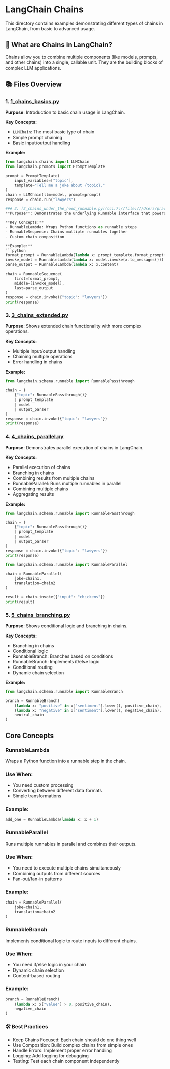 # LangChain Chains

This directory contains examples demonstrating different types of chains in LangChain, from basic to advanced usage.

## 🧩 What are Chains in LangChain?

Chains allow you to combine multiple components (like models, prompts, and other chains) into a single, callable unit. They are the building blocks of complex LLM applications.

## 📚 Files Overview

### 1. [1_chains_basics.py](cci:7://file:///Users/praveenkumar/Desktop/Studies/langchain-tutorial/3_chains/1_chains_basics.py:0:0-0:0)
**Purpose**: Introduction to basic chain usage in LangChain.

**Key Concepts:**
- `LLMChain`: The most basic type of chain
- Simple prompt chaining
- Basic input/output handling

**Example:**
```python
from langchain.chains import LLMChain
from langchain.prompts import PromptTemplate

prompt = PromptTemplate(
    input_variables=["topic"],
    template="Tell me a joke about {topic}."
)
chain = LLMChain(llm=model, prompt=prompt)
response = chain.run("lawyers")

### 2. [2_chains_under_the_hood_runnable.py](cci:7://file:///Users/praveenkumar/Desktop/Studies/langchain-tutorial/3_chains/2_chains_under_the_hood_runnable.py:0:0-0:0)
**Purpose**: Demonstrates the underlying Runnable interface that powers LangChain.

**Key Concepts:**
- RunnableLambda: Wraps Python functions as runnable steps
- RunnableSequence: Chains multiple runnables together
- Custom chain composition

**Example:**
```python
format_prompt = RunnableLambda(lambda x: prompt_template.format_prompt(**x))
invoke_model = RunnableLambda(lambda x: model.invoke(x.to_messages()))
parse_output = RunnableLambda(lambda x: x.content)

chain = RunnableSequence(
    first=format_prompt,
    middle=[invoke_model],
    last=parse_output
)
response = chain.invoke({"topic": "lawyers"})
print(response)
```

### 3. [3_chains_extended.py](cci:7://file:///Users/praveenkumar/Desktop/Studies/langchain-tutorial/3_chains/3_chains_extended.py:0:0-0:0)
**Purpose**: Shows extended chain functionality with more complex operations.

**Key Concepts:**
- Multiple input/output handling
- Chaining multiple operations
- Error handling in chains

**Example:**
```python
from langchain.schema.runnable import RunnablePassthrough

chain = (
    {"topic": RunnablePassthrough()}
    | prompt_template
    | model
    | output_parser
)
response = chain.invoke({"topic": "lawyers"})
print(response)
``` 

### 4. [4_chains_parallel.py](cci:7://file:///Users/praveenkumar/Desktop/Studies/langchain-tutorial/3_chains/4_chains_parallel.py:0:0-0:0)
**Purpose**: Demonstrates parallel execution of chains in LangChain.

**Key Concepts:**
- Parallel execution of chains
- Branching in chains
- Combining results from multiple chains
- RunnableParallel: Runs multiple runnables in parallel
- Combining multiple chains
- Aggregating results

**Example:**
```python
from langchain.schema.runnable import RunnablePassthrough

chain = (
    {"topic": RunnablePassthrough()}
    | prompt_template
    | model
    | output_parser
)
response = chain.invoke({"topic": "lawyers"})
print(response)
```
```python
from langchain.schema.runnable import RunnableParallel

chain = RunnableParallel(
    joke=chain1,
    translation=chain2
)

result = chain.invoke({"input": "chickens"})
print(result)
```

### 5. [5_chains_branching.py](cci:7://file:///Users/praveenkumar/Desktop/Studies/langchain-tutorial/3_chains/5_chains_branching.py:0:0-0:0)
**Purpose**: Shows conditional logic and branching in chains.

**Key Concepts:**
- Branching in chains
- Conditional logic
- RunnableBranch: Branches based on conditions
- RunnableBranch: Implements if/else logic
- Conditional routing
- Dynamic chain selection

**Example:**
```python
from langchain.schema.runnable import RunnableBranch

branch = RunnableBranch(
    (lambda x: "positive" in x["sentiment"].lower(), positive_chain),
    (lambda x: "negative" in x["sentiment"].lower(), negative_chain),
    neutral_chain
)
```
## Core Concepts
### RunnableLambda
Wraps a Python function into a runnable step in the chain.

### Use When:
- You need custom processing
- Converting between different data formats
- Simple transformations

### Example:
```python
add_one = RunnableLambda(lambda x: x + 1)
```
### RunnableParallel
Runs multiple runnables in parallel and combines their outputs.

### Use When:
- You need to execute multiple chains simultaneously
- Combining outputs from different sources
- Fan-out/fan-in patterns

### Example:
```python
chain = RunnableParallel(
    joke=chain1,
    translation=chain2
)
```
### RunnableBranch
Implements conditional logic to route inputs to different chains.

### Use When:
- You need if/else logic in your chain
- Dynamic chain selection
- Content-based routing

### Example:
```python
branch = RunnableBranch(
    (lambda x: x["value"] > 0, positive_chain),
    negative_chain
)
```
### 🛠️ Best Practices
- Keep Chains Focused: Each chain should do one thing well
- Use Composition: Build complex chains from simple ones
- Handle Errors: Implement proper error handling
- Logging: Add logging for debugging
- Testing: Test each chain component independently



